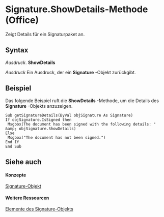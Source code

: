 
# Signature.ShowDetails-Methode (Office)

Zeigt Details für ein Signaturpaket an.


## Syntax

 _Ausdruck_. **ShowDetails**

 _Ausdruck_ Ein Ausdruck, der ein **Signature** -Objekt zurückgibt.


## Beispiel

Das folgende Beispiel ruft die  **ShowDetails** -Methode, um die Details des **Signature** -Objekts anzuzeigen.


```
Sub getSignatureDetails(ByVal objSignature As Signature) 
If objSignature.IsSigned then 
 Msgbox(The document has been signed with the following details: " &amp; objSignature.ShowDetails) 
Else 
 Msgbox("The document has not been signed.") 
End If 
End Sub 
```


## Siehe auch


#### Konzepte


[Signature-Objekt](574d246b-95cd-e4da-081b-4540387662a0.md)
#### Weitere Ressourcen


[Elemente des Signature-Objekts](http://msdn.microsoft.com/library/1054db23-fe1c-f81f-e44b-d8c2c82ca7fa%28Office.15%29.aspx)